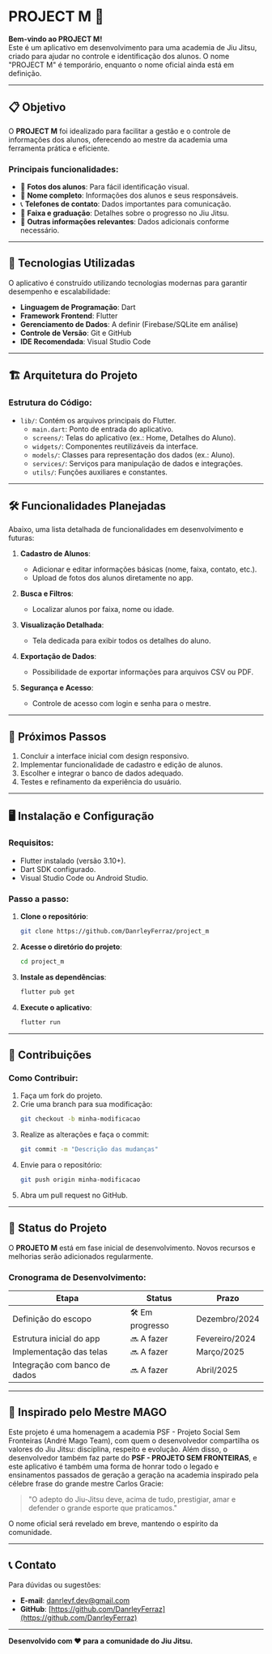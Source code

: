 # PROJECT M 🥋

**Bem-vindo ao PROJECT M!**  
Este é um aplicativo em desenvolvimento para uma academia de Jiu Jitsu, criado para ajudar no controle e identificação dos alunos. O nome "PROJECT M" é temporário, enquanto o nome oficial ainda está em definição. 

---

## 📋 Objetivo
O **PROJECT M** foi idealizado para facilitar a gestão e o controle de informações dos alunos, oferecendo ao mestre da academia uma ferramenta prática e eficiente.  

### Principais funcionalidades:
- 📸 **Fotos dos alunos**: Para fácil identificação visual.
- 📛 **Nome completo**: Informações dos alunos e seus responsáveis.
- 📞 **Telefones de contato**: Dados importantes para comunicação.
- 🥋 **Faixa e graduação**: Detalhes sobre o progresso no Jiu Jitsu.
- 📄 **Outras informações relevantes**: Dados adicionais conforme necessário.

---

## 🚀 Tecnologias Utilizadas
O aplicativo é construído utilizando tecnologias modernas para garantir desempenho e escalabilidade:
- **Linguagem de Programação**: Dart
- **Framework Frontend**: Flutter
- **Gerenciamento de Dados**: A definir (Firebase/SQLite em análise)
- **Controle de Versão**: Git e GitHub
- **IDE Recomendada**: Visual Studio Code

---

## 🏗️ Arquitetura do Projeto
### Estrutura do Código:
- `lib/`: Contém os arquivos principais do Flutter.
  - `main.dart`: Ponto de entrada do aplicativo.
  - `screens/`: Telas do aplicativo (ex.: Home, Detalhes do Aluno).
  - `widgets/`: Componentes reutilizáveis da interface.
  - `models/`: Classes para representação dos dados (ex.: Aluno).
  - `services/`: Serviços para manipulação de dados e integrações.
  - `utils/`: Funções auxiliares e constantes.

---

## 🛠️ Funcionalidades Planejadas
Abaixo, uma lista detalhada de funcionalidades em desenvolvimento e futuras:
1. **Cadastro de Alunos**:
   - Adicionar e editar informações básicas (nome, faixa, contato, etc.).
   - Upload de fotos dos alunos diretamente no app.

2. **Busca e Filtros**:
   - Localizar alunos por faixa, nome ou idade.

3. **Visualização Detalhada**:
   - Tela dedicada para exibir todos os detalhes do aluno.

4. **Exportação de Dados**:
   - Possibilidade de exportar informações para arquivos CSV ou PDF.

5. **Segurança e Acesso**:
   - Controle de acesso com login e senha para o mestre.

---

## 📌 Próximos Passos
1. Concluir a interface inicial com design responsivo.
2. Implementar funcionalidade de cadastro e edição de alunos.
3. Escolher e integrar o banco de dados adequado.
4. Testes e refinamento da experiência do usuário.

---

## 🖥️ Instalação e Configuração
### Requisitos:
- Flutter instalado (versão 3.10+).
- Dart SDK configurado.
- Visual Studio Code ou Android Studio.

### Passo a passo:
1. **Clone o repositório**:
   ```bash
   git clone https://github.com/DanrleyFerraz/project_m
   ```
2. **Acesse o diretório do projeto**:
   ```bash
   cd project_m
   ```
3. **Instale as dependências**:
   ```bash
   flutter pub get
   ```
4. **Execute o aplicativo**:
   ```bash
   flutter run
   ```

---

## 🔗 Contribuições
### Como Contribuir:
1. Faça um fork do projeto.
2. Crie uma branch para sua modificação:
   ```bash
   git checkout -b minha-modificacao
   ```
3. Realize as alterações e faça o commit:
   ```bash
   git commit -m "Descrição das mudanças"
   ```
4. Envie para o repositório:
   ```bash
   git push origin minha-modificacao
   ```
5. Abra um pull request no GitHub.

---

## 🌱 Status do Projeto
O **PROJETO M** está em fase inicial de desenvolvimento. Novos recursos e melhorias serão adicionados regularmente.  

### Cronograma de Desenvolvimento:
| Etapa                      | Status         | Prazo          |
|----------------------------|----------------|----------------|
| Definição do escopo        | 🛠️ Em progresso | Dezembro/2024  |
| Estrutura inicial do app   | 🔜 A fazer | Fevereiro/2024  |
| Implementação das telas    | 🔜 A fazer     | Março/2025   |
| Integração com banco de dados | 🔜 A fazer  | Abril/2025 |

---

## 🎨 Inspirado pelo Mestre MAGO
Este projeto é uma homenagem a academia PSF - Projeto Social Sem Fronteiras (André Mago Team), com quem o desenvolvedor compartilha os valores do Jiu Jitsu: disciplina, respeito e evolução. Além disso, o desenvolvedor também faz parte do **PSF - PROJETO SEM FRONTEIRAS**, e este aplicativo é também uma forma de honrar todo o legado e ensinamentos passados de geração a geração na academia inspirado pela célebre frase do grande mestre Carlos Gracie:  

> "O adepto do Jiu-Jitsu deve, acima de tudo, prestigiar, amar e defender o grande esporte que praticamos."

O nome oficial será revelado em breve, mantendo o espírito da comunidade.

---

## 📞 Contato
Para dúvidas ou sugestões:
- **E-mail**: [danrleyf.dev@gmail.com](mailto:danrleyf.dev@gmail.com)
- **GitHub**: [https://github.com/DanrleyFerraz](https://github.com/DanrleyFerraz)

---

**Desenvolvido com ❤️ para a comunidade do Jiu Jitsu.**
